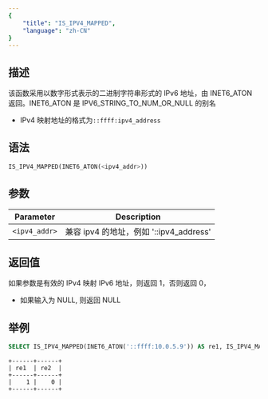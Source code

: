 ```yaml
---
{
    "title": "IS_IPV4_MAPPED",
    "language": "zh-CN"
}
---
```


<!-- 
Licensed to the Apache Software Foundation (ASF) under one
or more contributor license agreements.  See the NOTICE file
distributed with this work for additional information
regarding copyright ownership.  The ASF licenses this file
to you under the Apache License, Version 2.0 (the
"License"); you may not use this file except in compliance
with the License.  You may obtain a copy of the License at
  http://www.apache.org/licenses/LICENSE-2.0
Unless required by applicable law or agreed to in writing,
software distributed under the License is distributed on an
"AS IS" BASIS, WITHOUT WARRANTIES OR CONDITIONS OF ANY
KIND, either express or implied.  See the License for the
specific language governing permissions and limitations
under the License.
-->

## 描述
该函数采用以数字形式表示的二进制字符串形式的 lPv6 地址，由 INET6_ATON 返回。INET6_ATON 是 IPV6_STRING_TO_NUM_OR_NULL 的别名
- IPv4 映射地址的格式为`::ffff:ipv4_address`

## 语法
```sql
IS_IPV4_MAPPED(INET6_ATON(<ipv4_addr>))
```

## 参数
| Parameter | Description                                      |
|-----------|--------------------------------------------------|
| `<ipv4_addr>`      | 兼容 ipv4 的地址，例如 '::ipv4_address'   |


## 返回值
如果参数是有效的 IPv4 映射 IPv6 地址，则返回 1，否则返回 0，
- 如果输入为 NULL, 则返回 NULL


## 举例
```sql
SELECT IS_IPV4_MAPPED(INET6_ATON('::ffff:10.0.5.9')) AS re1, IS_IPV4_MAPPED(INET6_ATON('::10.0.5.9')) AS re2;
```
```text
+------+------+
| re1  | re2  |
+------+------+
|    1 |    0 |
+------+------+
```

